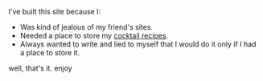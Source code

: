I've built this site because I:
- Was kind of jealous of my friend's sites.
- Needed a place to store my [cocktail recipes](/cocktails). 
- Always wanted to write and lied to myself that I would do it only if I had a place to store it.

well, that's it. enjoy